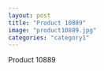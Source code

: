 ```yaml
---
layout: post
title: "Product 10889"
image: "product10889.jpg"
categories: "category1"
---
```

Product 10889
